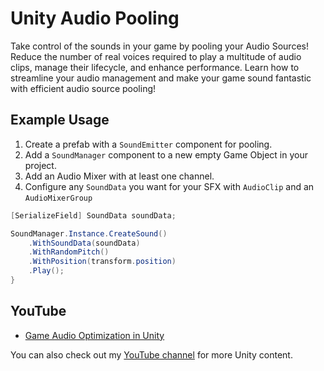# Unity Audio Pooling

Take control of the sounds in your game by pooling your Audio Sources! Reduce the number of real voices required to play a multitude of audio clips, manage their lifecycle, and enhance performance. Learn how to streamline your audio management and make your game sound fantastic with efficient audio source pooling!

## Example Usage

1. Create a prefab with a `SoundEmitter` component for pooling.
2. Add a `SoundManager` component to a new empty Game Object in your project.
3. Add an Audio Mixer with at least one channel.
4. Configure any `SoundData` you want for your SFX with `AudioClip` and an `AudioMixerGroup`

```csharp
[SerializeField] SoundData soundData;

SoundManager.Instance.CreateSound()
    .WithSoundData(soundData)
    .WithRandomPitch()
    .WithPosition(transform.position)
    .Play();
}
```

## YouTube

- [Game Audio Optimization in Unity](#)

You can also check out my [YouTube channel](https://www.youtube.com/@git-amend?sub_confirmation=1) for more Unity content.
